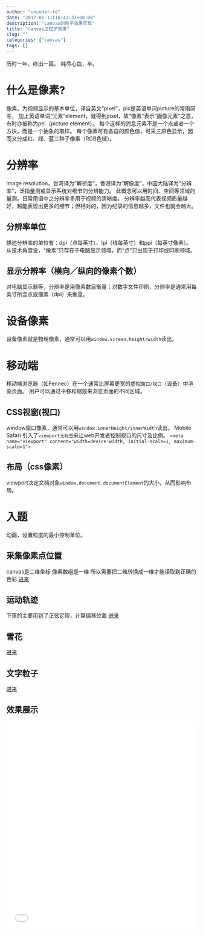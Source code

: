 ```yaml
---
author: "uncoder-fe"
date: "2017-01-11T16:43:37+08:00"
description: "canvas的粒子效果实现"
title: "canvas之粒子效果"
slug: ""
categories: ["canvas"]
tags: []
---
```


历时一年，终出一篇。
耗尽心血，卒。
<!--more-->

# 什么是像素?
像素，为视频显示的基本单位，译自英文“pixel”，pix是英语单词picture的常用简写，
加上英语单词“元素”element，就得到pixel，故“像素”表示“画像元素”之意，有时亦被称为pel（picture element）。
每个这样的消息元素不是一个点或者一个方块，而是一个抽象的取样。
每个像素可有各自的颜色值，可采三原色显示，因而又分成红、绿、蓝三种子像素（RGB色域）。

# 分辨率
Image resolution，台湾译为“解析度”，香港译为“解像度”，中国大陆译为“分辨率”，泛指量测或显示系统对细节的分辨能力。
此概念可以用时间、空间等领域的量测。日常用语中之分辨率多用于视频的清晰度。
分辨率越高代表视频质量越好，越能表现出更多的细节；但相对的，因为纪录的信息越多，文件也就会越大。

## 分辨率单位
描述分辨率的单位有：dpi（点每英寸）、lpi（线每英寸）和ppi（每英寸像素）。
从技术角度说，“像素”只存在于电脑显示领域，而“点”只出现于打印或印刷领域。

## 显示分辨率（横向／纵向的像素个数）
对电脑显示器等，分辨率是用像素数目衡量；对数字文件印刷，分辨率是通常用每英寸所含点或像素〔dpi〕来衡量。

# 设备像素
设备像素就是物理像素，通常可以用`window.screen.height/width`读出。

# 移动端
移动端浏览器（如Fennec）在一个通常比屏幕更宽的虚拟`窗口/视口`（设备）中渲染页面。
用户可以通过平移和缩放来浏览页面的不同区域。

## CSS视窗(视口)
window窗口像素，通常可以用`window.innerHeight/innerWidth`读出。
Mobile Safari 引入了`viewport元标签`来让web开发者控制视口的尺寸及比例。
`<meta name="viewport" content="width=device-width, initial-scale=1, maximum-scale=1">`

## 布局（css像素）
viewport决定文档对象`window.document.documentElement`的大小，从而影响布局。

# 入题
动画，设置粒度的最小控制单位。

## 采集像素点位置
canvas是二维坐标
像素数组是一维
所以需要把二维转换成一维才能读取到正确的色彩
[进来](https://codepen.io/uncoder-/pen/MJKqMW)

## 运动轨迹
下落的主要用到了正弦定理，计算偏移位置
[进来](http://codepen.io/uncoder-/pen/qRZjrJ)

## 雪花
[进来](http://codepen.io/uncoder-/pen/LxNLWX)

## 文字粒子
[进来](http://codepen.io/uncoder-/pen/NdNjBK)

## 效果展示
<iframe height='550' scrolling='no' title='canvas粒子效果教程-5' src='//codepen.io/uncoder-/embed/pRbOxO/?height=550&theme-id=0&default-tab=result&embed-version=2' frameborder='no' allowtransparency='true' allowfullscreen='true' style='width: 100%;'>See the Pen <a href='http://codepen.io/uncoder-/pen/pRbOxO/'>canvas粒子效果教程-5</a> by uncoder- (<a href='http://codepen.io/uncoder-'>@uncoder-</a>) on <a href='http://codepen.io'>CodePen</a>.
</iframe>
